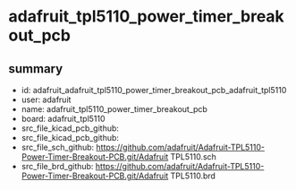 # adafruit_tpl5110_power_timer_breakout_pcb
 
## summary 
* id: adafruit_adafruit_tpl5110_power_timer_breakout_pcb_adafruit_tpl5110
* user: adafruit
* name: adafruit_tpl5110_power_timer_breakout_pcb
* board: adafruit_tpl5110
* src_file_kicad_pcb_github: 
* src_file_kicad_pcb_github: 
* src_file_sch_github: https://github.com/adafruit/Adafruit-TPL5110-Power-Timer-Breakout-PCB.git/Adafruit TPL5110.sch
* src_file_brd_github: https://github.com/adafruit/Adafruit-TPL5110-Power-Timer-Breakout-PCB.git/Adafruit TPL5110.brd



